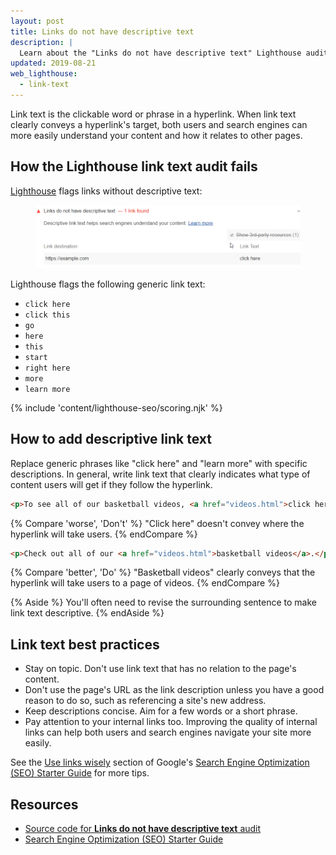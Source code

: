 ```yaml
---
layout: post
title: Links do not have descriptive text
description: |
  Learn about the "Links do not have descriptive text" Lighthouse audit.
updated: 2019-08-21
web_lighthouse:
  - link-text
---
```


Link text is the clickable word or phrase in a hyperlink. When link text clearly
conveys a hyperlink's target, both users and search engines can more easily
understand your content and how it relates to other pages.

## How the Lighthouse link text audit fails

[Lighthouse](https://developers.google.com/web/tools/lighthouse/) flags links
without descriptive text:

<figure class="w-figure">
  <img class="w-screenshot w-screenshot" src="link-text.png" alt="Lighthouse audit showing links don't have descriptive text">
</figure>

Lighthouse flags the following generic link text:

- `click here`
- `click this`
- `go`
- `here`
- `this`
- `start`
- `right here`
- `more`
- `learn more`

{% include 'content/lighthouse-seo/scoring.njk' %}

## How to add descriptive link text

Replace generic phrases like "click here" and "learn more" with specific
descriptions. In general, write link text that clearly indicates what type of
content users will get if they follow the hyperlink.

```html
<p>To see all of our basketball videos, <a href="videos.html">click here</a>.</p>
```

{% Compare 'worse', 'Don\'t' %}
"Click here" doesn't convey where the hyperlink will take users.
{% endCompare %}

```html
<p>Check out all of our <a href="videos.html">basketball videos</a>.</p>
```

{% Compare 'better', 'Do' %}
"Basketball videos" clearly conveys that the hyperlink will take users to a page
of videos.
{% endCompare %}

{% Aside %}
You'll often need to revise the surrounding sentence to make link text
descriptive.
{% endAside %}

## Link text best practices

- Stay on topic. Don't use link text that has no relation to the page's content.
- Don't use the page's URL as the link description unless you have a good reason
  to do so, such as referencing a site's new address.
- Keep descriptions concise. Aim for a few words or a short phrase.
- Pay attention to your internal links too. Improving the quality of internal
  links can help both users and search engines navigate your site more easily.

See the [Use links wisely](https://support.google.com/webmasters/answer/7451184#uselinkswisely)
section of Google's [Search Engine Optimization (SEO) Starter Guide](https://support.google.com/webmasters/answer/7451184)
for more tips.

## Resources

- [Source code for **Links do not have descriptive text** audit](https://github.com/GoogleChrome/lighthouse/blob/master/lighthouse-core/audits/seo/link-text.js)
- [Search Engine Optimization (SEO) Starter Guide](https://support.google.com/webmasters/answer/7451184)
